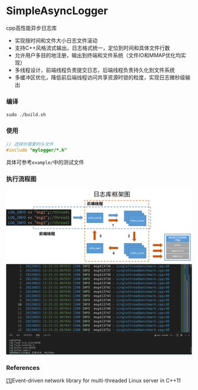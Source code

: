 # SimpleAsyncLogger
cpp高性能异步日志库
- 实现按时间和文件大小日志文件滚动
- 支持C++风格流式输出，日志格式统一，定位到时间和具体文件行数
- 允许用户多目的地注册，输出到终端和文件系统（文件IO和MMAP优化均实现）
- 多线程设计，前端线程负责提交日志，后端线程负责持久化到文件系统
- 多缓冲区优化，降低前后端线程访问共享资源时锁的粒度，实现日志微秒级输出

### 编译
```shell
sudo ./build.sh
```

### 使用
```cpp
// 选择你需要的头文件
#include "mylogger/*.h"
```
具体可参考`example/`中的测试文件



### 执行流程图

<div align=center><img src="/pic/Loggerdescription.png" height=""/> </div>
<div align=center><img src="/pic/testdemo.png" height=""/> </div>

### References
[[1]](https://github.com/chenshuo/muduo)Event-driven network library for multi-threaded Linux server in C++11 